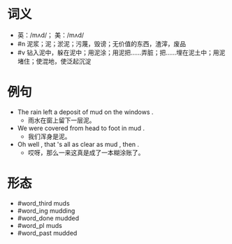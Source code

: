 # 词义
- 英：/mʌd/； 美：/mʌd/
- #n 泥浆；泥；淤泥；污蔑，毁谤；无价值的东西，渣滓，废品
- #v 钻入泥中，躲在泥中；用泥涂；用泥把……弄脏；把……埋在泥土中；用泥堵住；使混地，使泛起沉淀
# 例句
- The rain left a deposit of mud on the windows .
	- 雨水在窗上留下一层泥。
- We were covered from head to foot in mud .
	- 我们浑身是泥。
- Oh well , that 's all as clear as mud , then .
	- 哎呀，那么一来这真是成了一本糊涂账了。
# 形态
- #word_third muds
- #word_ing mudding
- #word_done mudded
- #word_pl muds
- #word_past mudded
